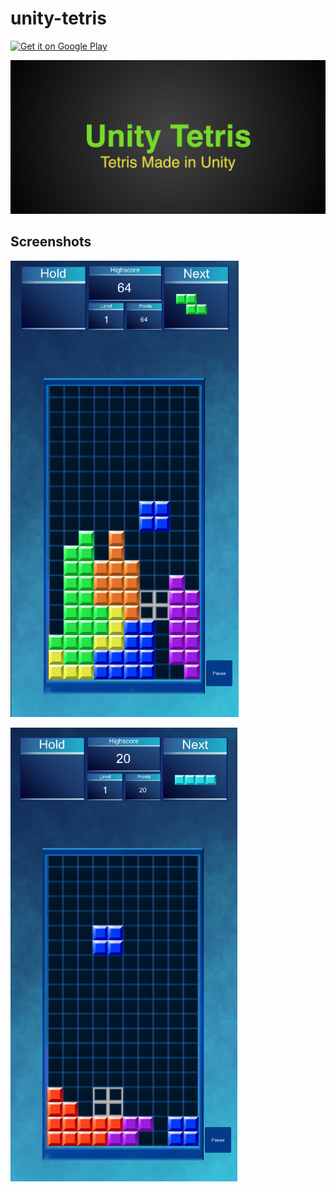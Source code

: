 # unity-tetris
<a href='https://play.google.com/store/apps/details?id=Jonathan+Arndt&pcampaignid=pcampaignidMKT-Other-global-all-co-prtnr-py-PartBadge-Mar2515-1'>
  <img alt='Get it on Google Play' src='https://play.google.com/intl/en_us/badges/static/images/badges/en_badge_web_generic.png' height="80"/>
</a>

![Alt text](/Android/Unity%20Tetris-feature-graphic.png?raw=true "Feature Graphic")


## Screenshots
![Alt text](/Android/screenshot_2.png?raw=true "Screen Shot 2")

![Alt text](/Android/screenshot_1.png?raw=true "Screen Shot 1")
